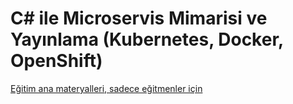# C# ile Microservis Mimarisi ve Yayınlama (Kubernetes, Docker, OpenShift)

[Eğitim ana materyalleri, sadece eğitmenler için](https://github.com/TuncerKARAARSLAN-VB/training-kit-csharp-ile-mikro-servis-mimarisi)
